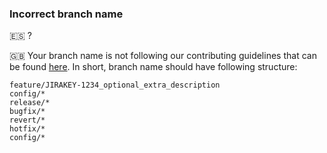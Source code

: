 ### Incorrect branch name
🇪🇸 ?

🇬🇧 Your branch name is not following our contributing guidelines that can be found [here](https://github.com/inditex/srv-wmseshp/blob/develop/CONTRIBUTING-JIRA.md#branching-strategy). In short, branch name should have following structure:
```
feature/JIRAKEY-1234_optional_extra_description
config/*
release/*
bugfix/*
revert/*
hotfix/*
config/*
```
